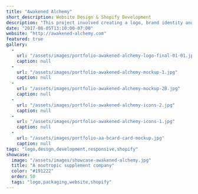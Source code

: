 ```yaml
---
title: "Awakened Alchemy"
short_description: Website Design & Shopify Development
description: "This project involved creating a logo, brand identity and packaging design for a unique nutraceutical company. I also designed and built a custom Shopify store that allows the client to easily expand their product offerings in the future.  "
date: "2017-08-05T13:10:00-07:00"
website: "http://awakened-alchemy.com"
featured: true
gallery:
  -
    url: "/assets/images/portfolio-awakened-alchemy-logo-final-01-01.jpg"
    caption: null
  -
    url: "/assets/images/portfolio-awakened-alchemy-mockup-1.jpg"
    caption: null
  -
    url: "/assets/images/portfolio-awakened-alchemy-mockup-2B.jpg"
    caption: null
  -
    url: "/assets/images/portfolio-awakened-alchemy-icons-2.jpg"
    caption: null
  -
    url: "/assets/images/portfolio-awakened-alchemy-icons-1.jpg"
    caption: null
  -
    url: "/assets/images/portfolio-aa-bcard-card-mockup.jpg"
    caption: null
tags: "logo,design,development,responsive,shopify"
showcase:
  image: "/assets/images/showcase-awakened-alchemy.jpg"
  title: "A nootropic supplement company"
  color: "#191222"
  order: 50
  tags: "logo,packaging,website,shopify"
---
```


